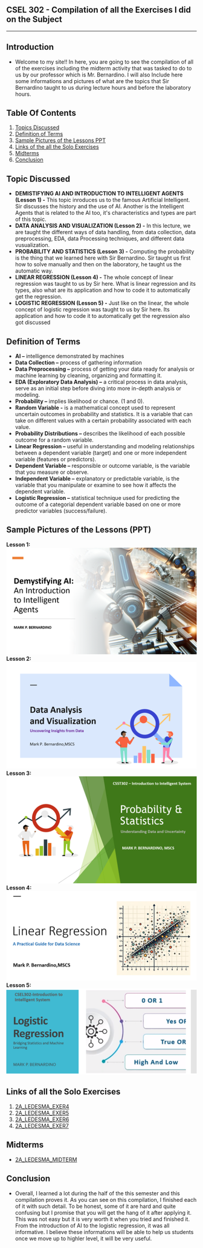 ## CSEL 302 - Compilation of all the Exercises I did on the Subject

---

## Introduction 

- Welcome to my site!! In here, you are going to see the compilation of all of the exercises including the midterm activity that was tasked to do to us by our professor which is Mr. Bernardino. I will also Include here some informations and pictures of what are the topics that Sir Bernardino taught to us during lecture hours and before the laboratory hours. 

## Table Of Contents

1. [Topics Discussed](#topic-discussed)
2. [Definition of Terms](#definition-of-terms)
3. [Sample Pictures of the Lessons PPT](#sample-pictures-of-the-lessons-ppt)
4. [Links of the all the Solo Exercises](#links-of-all-the-solo-exercises)
5. [Midterms](#midterms)
6. [Conclusion](#conclusion)

## Topic Discussed

- **DEMISTIFYING AI AND INTRODUCTION TO INTELLIGENT AGENTS (Lesson 1) -** This topic inroduces us to the famous Artificial Intelligent. Sir discusses the history and the use of AI. Another is the Intelligent Agents that is related to the AI too, it's characteristics and types are part of this topic. 
- **DATA ANALYSIS AND VISUALIZATION (Lesson 2) -** In this lecture, we are taught the different ways of data handling, from data collection, data preprocessing, EDA, data Processing techniques, and different data vusualization.  
- **PROBABILITY AND STATISTICS (Lesson 3) -** Computing the probability is the thing that we learned here with Sir Bernardino. Sir taught us first how to solve manually and then on the laboratory, he taught us the automatic way. 
- **LINEAR REGRESSION (Lesson 4) -** The whole concept of linear regression was taught to us by Sir here. What is linear regression and its types, also what are its application and how to code it to automatically get the regression. 
- **LOGISTIC REGRESSION (Lesson 5) -** Just like on the linear, the whole concept of logistic regression was taught to us by Sir here. Its application and how to code it to automatically get the regression also got discussed

## Definition of Terms

- **AI –** intelligence demonstrated by machines
- **Data Collection –** process of gathering information
- **Data Preprocessing –** process of getting your data ready for analysis or machine learning by cleaning, organizing and formatting it.
- **EDA (Exploratory Data Analysis) –** a critical process in data analysis, serve as an initial step before diving into more in-depth analysis or modeling.
- **Probability –** implies likelihood or chance. (1 and 0).
- **Random Variable -** is a mathematical concept used to represent uncertain outcomes in probability and statistics. It is a variable that can take on different values with a certain probability associated with each value.
- **Probability Distributions –** describes the likelihood of each possible outcome for a random variable.
- **Linear Regression –** useful in understanding and modeling relationships between a dependent variable (target) and one or more independent variable (features or predictors).
- **Dependent Variable –** responsible or outcome variable, is the variable that you measure or observe.
- **Independent Variable –** explanatory or predictable variable, is the variable that you manipulate or examine to see how it affects the dependent variable.
- **Logistic Regression –** statistical technique used for predicting the outcome of a categorial dependent variable based on one or more predictor variables (success/failure).

## Sample Pictures of the Lessons (PPT)

**Lesson 1:**
<img src="Images/Screenshot 2024-04-25-162952.png" >
**Lesson 2:**
<img src="Images/Screenshot 2024-04-25-163401.png" >
**Lesson 3:**
<img src="Images/Screenshot 2024-04-25-163626.png" >
**Lesson 4:**
<img src="Images/Screenshot 2024-04-25-163853.png" >
**Lesson 5:**
<img src="Images/Screenshot 2024-04-25-164412.png" >

## Links of all the Solo Exercises

1. <a href="2A_LEDESMA_EXER4.ipynb">2A_LEDESMA_EXER4</a>
2. <a href="2A_LEDESMA_EXER5.ipynb">2A_LEDESMA_EXER5</a>
3. <a href="2A_LEDESMA_EXER6.ipynb">2A_LEDESMA_EXER6</a>
4. <a href="2A_LEDESMA_EXER7.ipynb">2A_LEDESMA_EXER7</a>

## Midterms

- <a href="2A_LEDESMA_MIDTERM.ipynb">2A_LEDESMA_MIDTERM</a>

## Conclusion

- Overall, I learned a lot during the half of the this semester and this compilation proves it. As you can see on this compilation, I finished each of it with such detail. To be honest, some of it are hard and quite confusing but I promise that you will get the hang of it after applying it. This was not easy but it is very worth it when you tried and finished it. From the introduction of AI to the logistic regression, it was all informative. I believe these informations will be able to help us students once we move up to highler level, it will be very useful. 









